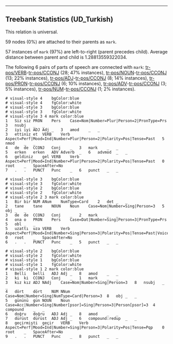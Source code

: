

--------------------------------------------------------------------------------

## Treebank Statistics (UD_Turkish)

This relation is universal.

59 nodes (0%) are attached to their parents as `mark`.

57 instances of `mark` (97%) are left-to-right (parent precedes child).
Average distance between parent and child is 1.28813559322034.

The following 6 pairs of parts of speech are connected with `mark`: [tr-pos/VERB]()-[tr-pos/CCONJ]() (28; 47% instances), [tr-pos/NOUN]()-[tr-pos/CCONJ]() (13; 22% instances), [tr-pos/ADJ]()-[tr-pos/CCONJ]() (8; 14% instances), [tr-pos/PRON]()-[tr-pos/CCONJ]() (6; 10% instances), [tr-pos/ADV]()-[tr-pos/CCONJ]() (3; 5% instances), [tr-pos/NUM]()-[tr-pos/CCONJ]() (1; 2% instances).


~~~ conllu
# visual-style 4	bgColor:blue
# visual-style 4	fgColor:white
# visual-style 3	bgColor:blue
# visual-style 3	fgColor:white
# visual-style 3 4 mark	color:blue
1	Siz	siz	PRON	Pers	Case=Nom|Number=Plur|Person=2|PronType=Prs	3	nsubj	_	_
2	iyi	iyi	ADJ	Adj	_	3	amod	_	_
3	ettiniz	et	VERB	Verb	Aspect=Perf|Mood=Ind|Number=Plur|Person=2|Polarity=Pos|Tense=Past	5	nmod	_	_
4	de	de	CCONJ	Conj	_	3	mark	_	_
5	erken	erken	ADV	Adverb	_	6	advmod	_	_
6	geldiniz	gel	VERB	Verb	Aspect=Perf|Mood=Ind|Number=Plur|Person=2|Polarity=Pos|Tense=Past	0	root	_	SpaceAfter=No
7	.	.	PUNCT	Punc	_	6	punct	_	_

~~~


~~~ conllu
# visual-style 3	bgColor:blue
# visual-style 3	fgColor:white
# visual-style 2	bgColor:blue
# visual-style 2	fgColor:white
# visual-style 2 3 mark	color:blue
1	Bir	bir	NUM	ANum	NumType=Card	2	det	_	_
2	tane	tane	NOUN	Noun	Case=Nom|Number=Sing|Person=3	5	obj	_	_
3	de	de	CCONJ	Conj	_	2	mark	_	_
4	ona	o	PRON	Pers	Case=Dat|Number=Sing|Person=3|PronType=Prs	5	obl	_	_
5	uzattı	uza	VERB	Verb	Aspect=Perf|Mood=Ind|Number=Sing|Person=3|Polarity=Pos|Tense=Past|Voice=Cau	0	root	_	SpaceAfter=No
6	.	.	PUNCT	Punc	_	5	punct	_	_

~~~


~~~ conllu
# visual-style 2	bgColor:blue
# visual-style 2	fgColor:white
# visual-style 1	bgColor:blue
# visual-style 1	fgColor:white
# visual-style 1 2 mark	color:blue
1	Belli	belli	ADJ	Adj	_	8	amod	_	_
2	ki	ki	CCONJ	Conj	_	1	mark	_	_
3	kız	kız	ADJ	NAdj	Case=Nom|Number=Sing|Person=3	8	nsubj	_	_
4	dört	dört	NUM	NNum	Case=Nom|Number=Sing|NumType=Card|Person=3	8	obj	_	_
5	gününü	gün	NOUN	Noun	Case=Acc|Number=Sing|Number[psor]=Sing|Person=3|Person[psor]=3	4	compound	_	_
6	doğru	doğru	ADJ	Adj	_	8	amod	_	_
7	dürüst	dürüst	ADJ	Adj	_	6	compound:redup	_	_
8	geçirmişti	geçir	VERB	Verb	Aspect=Perf|Mood=Ind|Number=Sing|Person=3|Polarity=Pos|Tense=Pqp	0	root	_	SpaceAfter=No
9	.	.	PUNCT	Punc	_	8	punct	_	_

~~~


